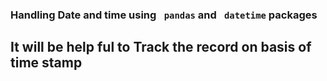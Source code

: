 <h3> Handling Date and time using <code> pandas</code> and <code> datetime</code> packages </h3>

<h2> It will be help ful to Track the record on basis of time stamp</h2> 
